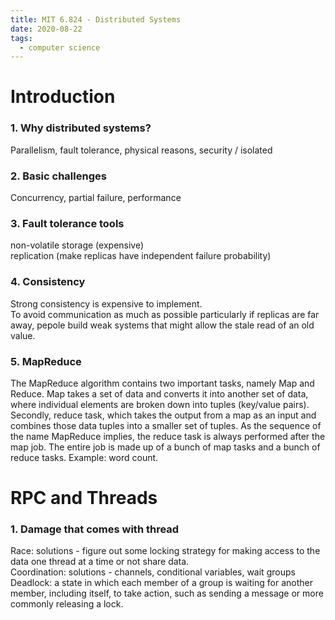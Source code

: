 ```yaml
---
title: MIT 6.824 - Distributed Systems
date: 2020-08-22
tags:
  - computer science
---
```


# Introduction

### 1. Why distributed systems?

Parallelism, fault tolerance, physical reasons, security / isolated

### 2. Basic challenges

Concurrency, partial failure, performance

### 3. Fault tolerance tools

non-volatile storage (expensive)  
replication (make replicas have independent failure probability)

### 4. Consistency

Strong consistency is expensive to implement.  
To avoid communication as much as possible particularly if replicas are far away, pepole build weak systems that might allow the stale read of an old value.

### 5. MapReduce

The MapReduce algorithm contains two important tasks, namely Map and Reduce. Map takes a set of data and converts it into another set of data, where individual elements are broken down into tuples (key/value pairs). Secondly, reduce task, which takes the output from a map as an input and combines those data tuples into a smaller set of tuples. As the sequence of the name MapReduce implies, the reduce task is always performed after the map job. The entire job is made up of a bunch of map tasks and a bunch of reduce tasks. Example: word count.

# RPC and Threads

### 1. Damage that comes with thread

Race: solutions - figure out some locking strategy for making access to the data one thread at a time or not share data.  
Coordination: solutions - channels, conditional variables, wait groups  
Deadlock: a state in which each member of a group is waiting for another member, including itself, to take action, such as sending a message or more commonly releasing a lock.

